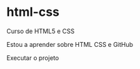# html-css
 Curso de HTML5 e CSS

Estou a aprender sobre HTML CSS e GitHub

<a haref="httls://nonokomoto.githubd.io/html-css/projeto/android.html/" targer="_black" rel="externo"> Executar o projeto</a>
